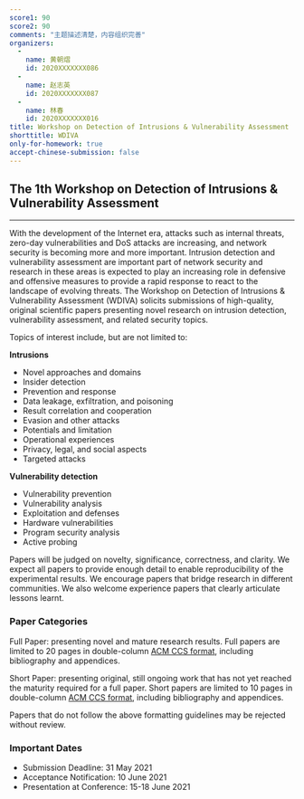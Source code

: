 ```yaml
---
score1: 90
score2: 90
comments: "主题描述清楚，内容组织完善"
organizers:
  -
    name: 黄朝熠
    id: 2020XXXXXXX086
  -
    name: 赵志英
    id: 2020XXXXXXX087
  -
    name: 林春
    id: 2020XXXXXXX016
title: Workshop on Detection of Intrusions & Vulnerability Assessment
shorttitle: WDIVA
only-for-homework: true
accept-chinese-submission: false
---
```


## The 1th Workshop on Detection of Intrusions & Vulnerability Assessment

---

With the development of the Internet era, attacks such as internal threats, zero-day vulnerabilities and DoS attacks are increasing, and network security is becoming more and more important. Intrusion detection and vulnerability assessment are important part of network security and research in these areas is expected to play an increasing role in defensive and offensive measures to provide a rapid response to react to the landscape of evolving threats. The Workshop on Detection of Intrusions & Vulnerability Assessment (WDIVA) solicits submissions of high-quality, original scientific papers presenting novel research on intrusion detection, vulnerability assessment, and related security topics.

Topics of interest include, but are not limited to:

**Intrusions**

- Novel approaches and domains
- Insider detection
- Prevention and response
- Data leakage, exfiltration, and poisoning
- Result correlation and cooperation
- Evasion and other attacks
- Potentials and limitation
- Operational experiences
- Privacy, legal, and social aspects
- Targeted attacks

**Vulnerability detection**

- Vulnerability prevention
- Vulnerability analysis
- Exploitation and defenses
- Hardware vulnerabilities
- Program security analysis
- Active probing


Papers will be judged on novelty, significance, correctness, and clarity. We expect all papers to provide enough detail to enable reproducibility of the experimental results. We encourage papers that bridge research in different communities. We also welcome experience papers that clearly articulate lessons learnt.

### Paper Categories
Full Paper: presenting novel and mature research results. Full papers are limited to 20 pages in double-column [ACM CCS format](https://www.overleaf.com/latex/templates/sample-acm-ccs/hqrzvbjgvfvz), including bibliography and appendices.

Short Paper: presenting original, still ongoing work that has not yet reached the maturity required for a full paper. Short papers are limited to 10 pages in double-column [ACM CCS format](https://www.overleaf.com/latex/templates/sample-acm-ccs/hqrzvbjgvfvz), including bibliography and appendices.


Papers that do not follow the above formatting guidelines may be rejected without review.

### Important Dates
- Submission Deadline: 31 May 2021
- Acceptance Notification: 10 June 2021
- Presentation at Conference: 15-18 June 2021
